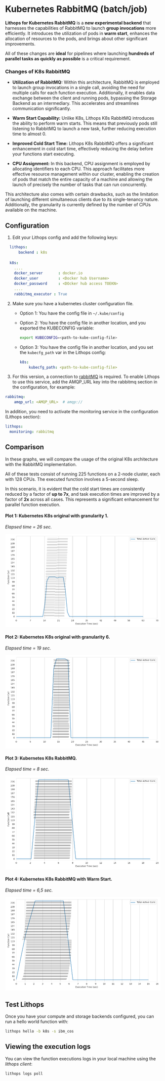 # Kubernetes RabbitMQ (batch/job)

**Lithops for Kubernetes RabbitMQ** is a **new experimental backend** that harnesses the capabilities of RabbitMQ to launch **group invocations** more efficiently. It introduces the utilization of pods in **warm start**, enhances the allocation of resources to the pods, and brings about other significant improvements.

All of these changes are **ideal** for pipelines where launching **hundreds of parallel tasks as quickly as possible** is a critical requirement.

### Changes of K8s RabbitMQ

* **Utilization of RabbitMQ:** Within this architecture, RabbitMQ is employed to launch group invocations in a single call, avoiding the need for multiple calls for each function execution. Additionally, it enables data exchange between the client and running pods, bypassing the Storage Backend as an intermediary. This accelerates and streamlines communication significantly.

* **Warm Start Capability:** Unlike K8s, Lithops K8s RabbitMQ introduces the ability to perform warm starts. This means that previously pods still listening to RabbitMQ to launch a new task, further reducing execution time to almost 0.

* **Improved Cold Start Time:** Lithops K8s RabbitMQ offers a significant enhancement in cold start time, effectively reducing the delay before your functions start executing.

* **CPU Assignment:** In this backend, CPU assignment is employed by allocating identifiers to each CPU. This approach facilitates more effective resource management within our cluster, enabling the creation of pods that match the entire capacity of a machine and allowing the launch of precisely the number of tasks that can run concurrently.

This architecture also comes with certain drawbacks, such as the limitation of launching different simultaneous clients due to its single-tenancy nature. Additionally, the granularity is currently defined by the number of CPUs available on the machine.

## Configuration

1. Edit your Lithops config and add the following keys:

```yaml
  lithops:
      backend : k8s

  k8s:
    ....
    docker_server       : docker.io
    docker_user         : <Docker hub Username>
    docker_password     : <DOcker hub access TOEKN>
    ....
    rabbitmq_executor : True
```

2. Make sure you have a kubernetes cluster configuration file.
   - Option 1: You have the config file in `~/.kube/config`

   - Option 2: You have the config file in another location, and you exported the KUBECONFIG variable:
     ```bash
     export KUBECONFIG=<path-to-kube-config-file>
     ```

   - Option 3: You have the config file in another location, and you set the `kubecfg_path` var in the Lithops config:
     ```yaml
     k8s:
         kubecfg_path: <path-to-kube-config-file>
     ```

  3. For this version, a connection to [rabbitMQ](../monitoring.rst) is required.
  To enable Lithops to use this service, add the AMQP_URL key into the rabbitmq section in the configuration, for example:
  ```yaml
  rabbitmq:
      amqp_url: <AMQP_URL>  # amqp://
  ```
  In addition, you need to activate the monitoring service in the configuration (Lithops section):

  ```yaml
  lithops:
    monitoring: rabbitmq
  ```

## Comparison

In these graphs, we will compare the usage of the original K8s architecture with the RabbitMQ implementation.

All of these tests consist of running 225 functions on a 2-node cluster, each with 128 CPUs. The executed function involves a 5-second sleep.

In this scenario, it is evident that the cold start times are consistently reduced by a factor of **up to 7x**, and task execution times are improved by a factor of **2x** across all cases. This represents a significant enhancement for parallel function execution.

#### Plot 1: Kubernetes K8s original with granularity 1. 

*Elapsed time = 26 sec.*

![Kubernetes K8s original with granularity 1 Plot](../images/plots_kubernetes/granularity_1_histogram.png)

#### Plot 2: Kubernetes K8s original with granularity 6. 

*Elapsed time = 19 sec.*

![Kubernetes K8s original (granularity 6) Plot](../images/plots_kubernetes/granularity_6_histogram.png)

#### Plot 3: Kubernetes K8s RabbitMQ. 

*Elapsed time = 8 sec.*

![Kubernetes K8s RabbitMQ plot](../images/plots_kubernetes/rabbitmq_histogram.png)

#### Plot 4: Kubernetes K8s RabbitMQ with Warm Start. 

*Elapsed time = 6,5 sec.*

![Kubernetes K8s RabbitMQ with Warm Start plot](../images/plots_kubernetes/warm_start_histogram.png)

## Test Lithops

Once you have your compute and storage backends configured, you can run a hello world function with:

```bash
lithops hello -b k8s -s ibm_cos
```

## Viewing the execution logs

You can view the function executions logs in your local machine using the *lithops client*:

```bash
lithops logs poll
```